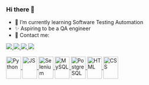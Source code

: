 ### Hi there 👋

- 🌱 I’m currently learning Software Testing Automation
- ✨ Aspiring to be a QA engineer
- 📧 Contact me:
 
<div>
  <a href="https://www.linkedin.com/in/luiza-sirianni/" target="_blank"><img src="https://img.shields.io/badge/LinkedIn-0077B5?style=for-the-badge&logo=linkedin&logoColor=white" target="_blank">
  <a href="mailto:lu.sirianni@gmail.com" target="_blank"><img src="https://img.shields.io/badge/Gmail-D14836?style=for-the-badge&logo=gmail&logoColor=white"_blank">
  <a href="https://www.instagram.com/luizasirianni/" target="_blank"><img src="https://img.shields.io/badge/Instagram-E4405F?style=for-the-badge&logo=instagram&logoColor=white" target="_blank">
  <a href="https://twitter.com/luizasirianni" target="_blank"><img src="https://img.shields.io/badge/Twitter-1DA1F2?style=for-the-badge&logo=twitter&logoColor=white"_blank">
  
  
</div>

<div style="display: inline_block"><br>
  <img align="center" alt="Python" height="60" width="40" src="https://cdn.jsdelivr.net/gh/devicons/devicon/icons/python/python-original-wordmark.svg">
  <img align="center" alt="JS" height="60" width="40" src="https://cdn.jsdelivr.net/gh/devicons/devicon/icons/javascript/javascript-original.svg">
  <img align="center" alt="Selenium" height="60" width="40" src="https://cdn.jsdelivr.net/gh/devicons/devicon/icons/selenium/selenium-original.svg">
  <img align="center" alt="MySQL" height="60" width="40" src="https://cdn.jsdelivr.net/gh/devicons/devicon/icons/mysql/mysql-original.svg">
  <img align="center" alt="PostgreSQL" height="60" width="40" src="https://cdn.jsdelivr.net/gh/devicons/devicon/icons/postgresql/postgresql-original-wordmark.svg">
  <img align="center" alt="HTML" height="60" width="40" src="https://cdn.jsdelivr.net/gh/devicons/devicon/icons/html5/html5-original-wordmark.svg">
  <img align="center" alt="CSS" height="60" width="40" src="https://cdn.jsdelivr.net/gh/devicons/devicon/icons/css3/css3-original-wordmark.svg">
</div>  



<!--


- 👯 I’m looking to collaborate on ...
- 🤔 I’m looking for help with ...
- 💬 Ask me about ...
- 📫 How to reach me: ...
- 😄 Pronouns: ...
- ⚡ Fun fact: ...
-->
